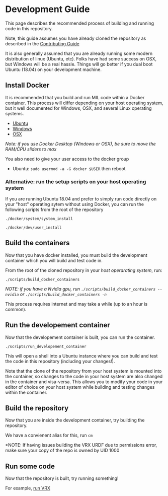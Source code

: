 # Development Guide
This page describes the recommended process of building and running code in this repository.

Note, this guide assumes you have already cloned the repository as described in the [Contributing Guide](contributing)

It is also generally assumed that you are already running some modern distribution of linux
(Ubuntu, etc). Folks have had some success on OSX, but Windows will be a real hassle.
Things will go better if you dual boot Ubuntu (18.04) on your development machine.

## Install Docker
It is recommended that you build and run MIL code within a Docker container.
This process will differ depending on your host operating system, but it
well documented for Windows, OSX, and several Linux operating systems.

* [Ubuntu](https://docs.docker.com/install/linux/docker-ce/ubuntu/)
* [Windows](https://docs.docker.com/docker-for-windows/install/)
* [OSX](https://docs.docker.com/docker-for-mac/install/)

*Note: if you use Docker Desktop (Windows or OSX), be sure to move the RAM/CPU sliders to max*

You also need to give your user access to the docker group
* Ubuntu: `sudo usermod -a -G docker $USER` then reboot


### Alternative: run the setup scripts on your host operating system
If you are running Ubuntu 18.04 and prefer to simply run code directly on your "host"
operating sytem without using Docker, you can run the following scripts from the root of the repository

`./docker/system/system_install`

`./docker/dev/user_install`

## Build the containers
Now that you have docker installed, you must build the development container which
you will build and test code in.

From the root of the cloned repository in your *host operarating system*, run:

`./scripts/build_docker_containers`

*NOTE: if you have a Nvidia gpu, run `./scripts/build_docker_containers --nvidia` or `./scripts/build_docker_containers -n`*

This process requires internet and may take a while (up to an hour is common).

##  Run the developement container

Now that the developement container is built, you can run the container.

`./scripts/run_developement_container`

This will open a shell into a Ubuntu instance where you can build and test the
code in this repository (including your changes!).

Note that the clone of the repository from your host system is mounted into the container,
so changes to the code in your host system are also changed in the container and visa-versa.
This allows you to modify your code in your editor of choice on your host system while
building and testing changes within the container.

## Build the repository
Now that you are inside the development container, try building the repository.

We have a convienent alias for this, run `cm`

*NOTE: If having issues building the VRX URDF due to permissions error, make sure your copy of the repo is owned by UID 1000

## Run some code
Now that the repository is built, try running something!

For example, [run VRX](/docs/development/vrx_operation)
